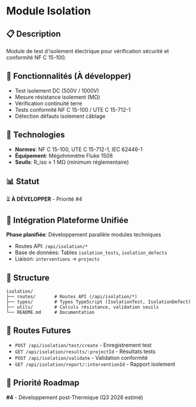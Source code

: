 # Module Isolation

## 📋 Description
Module de test d'isolement électrique pour vérification sécurité et conformité NF C 15-100.

## 🎯 Fonctionnalités (À développer)
- Test isolement DC (500V / 1000V)
- Mesure résistance isolement (MΩ)
- Vérification continuité terre
- Tests conformité NF C 15-100 / UTE C 15-712-1
- Détection défauts isolement câblage

## 🔧 Technologies
- **Normes**: NF C 15-100, UTE C 15-712-1, IEC 62446-1
- **Équipement**: Mégohmmètre Fluke 1508
- **Seuils**: R_iso ≥ 1 MΩ (minimum réglementaire)

## 📊 Statut
⏳ **À DÉVELOPPER** - Priorité #4

## 🚀 Intégration Plateforme Unifiée
**Phase planifiée**: Développement parallèle modules techniques
- Routes API: `/api/isolation/*`
- Base de données: Tables `isolation_tests`, `isolation_defects`
- Liaison: `interventions` → `projects`

## 📁 Structure
```
isolation/
├── routes/       # Routes API (/api/isolation/*)
├── types/        # Types TypeScript (IsolationTest, IsolationDefect)
├── utils/        # Calculs résistance, validation seuils
└── README.md     # Documentation
```

## 🔗 Routes Futures
- `POST /api/isolation/test/create` - Enregistrement test
- `GET /api/isolation/results/:projectId` - Résultats tests
- `POST /api/isolation/validate` - Validation conformité
- `GET /api/isolation/report/:interventionId` - Rapport isolement

## 📝 Priorité Roadmap
**#4** - Développement post-Thermique (Q3 2026 estimé)
